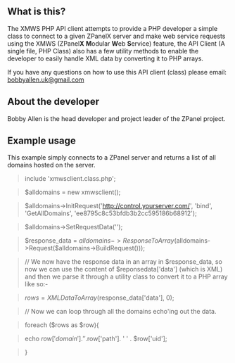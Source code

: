 ## What is this?
The XMWS PHP API client attempts to provide a PHP developer a simple class to connect to a given ZPanelX server and make web service requests using the XMWS (ZPanel**X** **M**odular **W**eb **S**ervice) feature, the API Client (A single file, PHP Class) also has a few utility methods to enable the developer to easily handle XML data by converting it to PHP arrays.

If you have any questions on how to use this API client (class) please email: bobbyallen.uk@gmail.com

## About the developer
Bobby Allen is the head developer and project leader of the ZPanel project.

## Example usage
This example simply connects to a ZPanel server and returns a list of all domains hosted on the server.

> include 'xmwsclient.class.php';

> $alldomains = new xmwsclient();

> $alldomains->InitRequest('http://control.yourserver.com/', 'bind', 'GetAllDomains', 'ee8795c8c53bfdb3b2cc595186b68912');

> $alldomains->SetRequestData('');

> $response_data = $alldomains->ResponseToArray($alldomains->Request($alldomains->BuildRequest()));


> // We now have the response data in an array in $response_data, so now we can use the content of $reponsedata['data'] (which is XML) and then we parse it through a utility class to convert it to a PHP array like so:-

> $rows = XMLDataToArray($response_data['data'], 0);

> // Now we can loop through all the domains echo'ing out the data.

> foreach ($rows as $row){

>    echo $row['domain']. ' ' .$row['path']. ' ' . $row['uid']; 

> }


